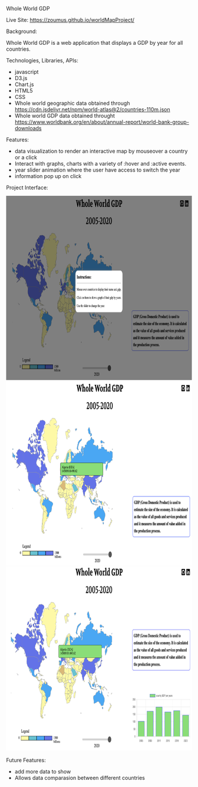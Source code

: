 Whole World GDP

Live Site: https://zoumus.github.io/worldMapProject/

Background: 

   Whole World GDP is a web application that displays a GDP by year for all countries.

Technologies, Libraries, APIs:

   - javascript
   - D3.js
   - Chart.js
   - HTML5
   - CSS
   - Whole world geographic data obtained through https://cdn.jsdelivr.net/npm/world-atlas@2/countries-110m.json
   - Whole world GDP data obtained throught https://www.worldbank.org/en/about/annual-report/world-bank-group-downloads

Features:

   - data visualization to render an interactive map by mouseover a country or a click
   - Interact with graphs, charts with a variety of :hover and :active events.
   - year slider animation where the user have access to switch the year
   - information pop up on click

Project Interface:
   
   <img src="images/githubImag1.png" height="500" width="1000">
   <img src="images/githubImag2.png" height="500" width="1000">
   <img src="images/githubImag3.png" height="500" width="1000">


Future Features:
   - add more data to show
   - Allows data comparasion between different countries
   

   
